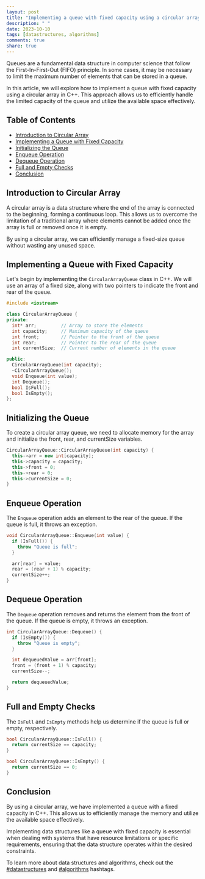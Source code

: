 ```yaml
---
layout: post
title: "Implementing a queue with fixed capacity using a circular array in C++"
description: " "
date: 2023-10-10
tags: [datastructures, algorithms]
comments: true
share: true
---
```


Queues are a fundamental data structure in computer science that follow the First-In-First-Out (FIFO) principle. In some cases, it may be necessary to limit the maximum number of elements that can be stored in a queue.

In this article, we will explore how to implement a queue with fixed capacity using a circular array in C++. This approach allows us to efficiently handle the limited capacity of the queue and utilize the available space effectively.

## Table of Contents
- [Introduction to Circular Array](#introduction-to-circular-array)
- [Implementing a Queue with Fixed Capacity](#implementing-a-queue-with-fixed-capacity)
- [Initializing the Queue](#initializing-the-queue)
- [Enqueue Operation](#enqueue-operation)
- [Dequeue Operation](#dequeue-operation)
- [Full and Empty Checks](#full-and-empty-checks)
- [Conclusion](#conclusion)

## Introduction to Circular Array

A circular array is a data structure where the end of the array is connected to the beginning, forming a continuous loop. This allows us to overcome the limitation of a traditional array where elements cannot be added once the array is full or removed once it is empty.

By using a circular array, we can efficiently manage a fixed-size queue without wasting any unused space.

## Implementing a Queue with Fixed Capacity

Let's begin by implementing the `CircularArrayQueue` class in C++. We will use an array of a fixed size, along with two pointers to indicate the front and rear of the queue.

```cpp
#include <iostream>

class CircularArrayQueue {
private:
  int* arr;         // Array to store the elements
  int capacity;     // Maximum capacity of the queue
  int front;        // Pointer to the front of the queue
  int rear;         // Pointer to the rear of the queue
  int currentSize;  // Current number of elements in the queue

public:
  CircularArrayQueue(int capacity);
  ~CircularArrayQueue();
  void Enqueue(int value);
  int Dequeue();
  bool IsFull();
  bool IsEmpty();
};
```

## Initializing the Queue

To create a circular array queue, we need to allocate memory for the array and initialize the front, rear, and currentSize variables.

```cpp
CircularArrayQueue::CircularArrayQueue(int capacity) {
  this->arr = new int[capacity];
  this->capacity = capacity;
  this->front = 0;
  this->rear = 0;
  this->currentSize = 0;
}
```

## Enqueue Operation

The `Enqueue` operation adds an element to the rear of the queue. If the queue is full, it throws an exception.

```cpp
void CircularArrayQueue::Enqueue(int value) {
  if (IsFull()) {
    throw "Queue is full";
  }

  arr[rear] = value;
  rear = (rear + 1) % capacity;
  currentSize++;
}
```

## Dequeue Operation

The `Dequeue` operation removes and returns the element from the front of the queue. If the queue is empty, it throws an exception.

```cpp
int CircularArrayQueue::Dequeue() {
  if (IsEmpty()) {
    throw "Queue is empty";
  }

  int dequeuedValue = arr[front];
  front = (front + 1) % capacity;
  currentSize--;

  return dequeuedValue;
}
```

## Full and Empty Checks

The `IsFull` and `IsEmpty` methods help us determine if the queue is full or empty, respectively.

```cpp
bool CircularArrayQueue::IsFull() {
  return currentSize == capacity;
}

bool CircularArrayQueue::IsEmpty() {
  return currentSize == 0;
}
```

## Conclusion

By using a circular array, we have implemented a queue with a fixed capacity in C++. This allows us to efficiently manage the memory and utilize the available space effectively.

Implementing data structures like a queue with fixed capacity is essential when dealing with systems that have resource limitations or specific requirements, ensuring that the data structure operates within the desired constraints.

To learn more about data structures and algorithms, check out the [#datastructures](https://example.com/datastructures) and [#algorithms](https://example.com/algorithms) hashtags.